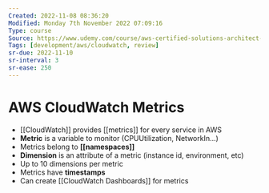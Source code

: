 ```yaml
---
Created: 2022-11-08 08:36:20
Modified: Monday 7th November 2022 07:09:16
Type: course
Source: https://www.udemy.com/course/aws-certified-solutions-architect-associate-saa-c01/?xref=E0Aed11STH4LPUQvCz0GJFABTmM=
Tags: [development/aws/cloudwatch, review]
sr-due: 2022-11-10
sr-interval: 3
sr-ease: 250
---
```


# AWS CloudWatch Metrics

- [[CloudWatch]] provides [[metrics]] for every service in AWS
- **Metric** is a variable to monitor (CPUUtilization, NetworkIn...)
- Metrics belong to **[[namespaces]]**
- **Dimension** is an attribute of a metric (instance id, environment, etc)
- Up to 10 dimensions per metric
- Metrics have **timestamps**
- Can create [[CloudWatch Dashboards]] for metrics